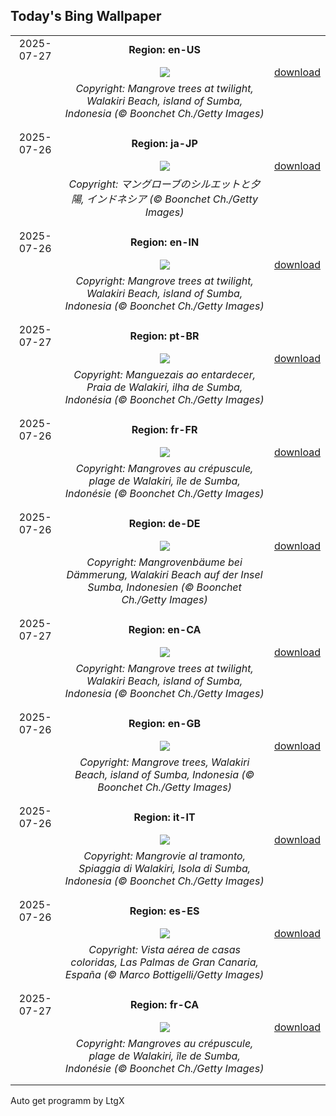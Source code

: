 ## Today's Bing Wallpaper
|      |      |      |
| :----: | :----: | :----: |
|2025-07-27|**Region: en-US**||
||![](https://www.bing.com/th?id=OHR.MangroveTwilight_EN-US0646432423_UHD.jpg&pid=hp&w=1152&h=648&rs=1&c=4)| [download](https://www.bing.com/th?id=OHR.MangroveTwilight_EN-US0646432423_UHD.jpg)|
||*Copyright: Mangrove trees at twilight, Walakiri Beach, island of Sumba, Indonesia (© Boonchet Ch./Getty Images)*
||
|||
|2025-07-26|**Region: ja-JP**||
||![](https://www.bing.com/th?id=OHR.MangroveTwilight_JA-JP9462938836_UHD.jpg&pid=hp&w=1152&h=648&rs=1&c=4)| [download](https://www.bing.com/th?id=OHR.MangroveTwilight_JA-JP9462938836_UHD.jpg)|
||*Copyright: マングローブのシルエットと夕陽, インドネシア (© Boonchet Ch./Getty Images)*
||
|||
|2025-07-26|**Region: en-IN**||
||![](https://www.bing.com/th?id=OHR.MangroveTwilight_EN-IN7237460897_UHD.jpg&pid=hp&w=1152&h=648&rs=1&c=4)| [download](https://www.bing.com/th?id=OHR.MangroveTwilight_EN-IN7237460897_UHD.jpg)|
||*Copyright: Mangrove trees at twilight, Walakiri Beach, island of Sumba, Indonesia (© Boonchet Ch./Getty Images)*
||
|||
|2025-07-27|**Region: pt-BR**||
||![](https://www.bing.com/th?id=OHR.MangroveTwilight_PT-BR1374948765_UHD.jpg&pid=hp&w=1152&h=648&rs=1&c=4)| [download](https://www.bing.com/th?id=OHR.MangroveTwilight_PT-BR1374948765_UHD.jpg)|
||*Copyright: Manguezais ao entardecer, Praia de Walakiri, ilha de Sumba, Indonésia (© Boonchet Ch./Getty Images)*
||
|||
|2025-07-26|**Region: fr-FR**||
||![](https://www.bing.com/th?id=OHR.MangroveTwilight_FR-FR3644459674_UHD.jpg&pid=hp&w=1152&h=648&rs=1&c=4)| [download](https://www.bing.com/th?id=OHR.MangroveTwilight_FR-FR3644459674_UHD.jpg)|
||*Copyright: Mangroves au crépuscule, plage de Walakiri, île de Sumba, Indonésie (© Boonchet Ch./Getty Images)*
||
|||
|2025-07-26|**Region: de-DE**||
||![](https://www.bing.com/th?id=OHR.MangroveTwilight_DE-DE5475424156_UHD.jpg&pid=hp&w=1152&h=648&rs=1&c=4)| [download](https://www.bing.com/th?id=OHR.MangroveTwilight_DE-DE5475424156_UHD.jpg)|
||*Copyright: Mangrovenbäume bei Dämmerung, Walakiri Beach auf der Insel Sumba, Indonesien (© Boonchet Ch./Getty Images)*
||
|||
|2025-07-27|**Region: en-CA**||
||![](https://www.bing.com/th?id=OHR.MangroveTwilight_EN-CA3445258233_UHD.jpg&pid=hp&w=1152&h=648&rs=1&c=4)| [download](https://www.bing.com/th?id=OHR.MangroveTwilight_EN-CA3445258233_UHD.jpg)|
||*Copyright: Mangrove trees at twilight, Walakiri Beach, island of Sumba, Indonesia (© Boonchet Ch./Getty Images)*
||
|||
|2025-07-26|**Region: en-GB**||
||![](https://www.bing.com/th?id=OHR.MangroveTwilight_EN-GB9365511986_UHD.jpg&pid=hp&w=1152&h=648&rs=1&c=4)| [download](https://www.bing.com/th?id=OHR.MangroveTwilight_EN-GB9365511986_UHD.jpg)|
||*Copyright: Mangrove trees, Walakiri Beach, island of Sumba, Indonesia (© Boonchet Ch./Getty Images)*
||
|||
|2025-07-26|**Region: it-IT**||
||![](https://www.bing.com/th?id=OHR.MangroveTwilight_IT-IT8283933203_UHD.jpg&pid=hp&w=1152&h=648&rs=1&c=4)| [download](https://www.bing.com/th?id=OHR.MangroveTwilight_IT-IT8283933203_UHD.jpg)|
||*Copyright: Mangrovie al tramonto, Spiaggia di Walakiri, Isola di Sumba, Indonesia (© Boonchet Ch./Getty Images)*
||
|||
|2025-07-26|**Region: es-ES**||
||![](https://www.bing.com/th?id=OHR.LasPalmas_ES-ES3269515440_UHD.jpg&pid=hp&w=1152&h=648&rs=1&c=4)| [download](https://www.bing.com/th?id=OHR.LasPalmas_ES-ES3269515440_UHD.jpg)|
||*Copyright: Vista aérea de casas coloridas, Las Palmas de Gran Canaria, España (© Marco Bottigelli/Getty Images)*
||
|||
|2025-07-27|**Region: fr-CA**||
||![](https://www.bing.com/th?id=OHR.MangroveTwilight_FR-CA3446891760_UHD.jpg&pid=hp&w=1152&h=648&rs=1&c=4)| [download](https://www.bing.com/th?id=OHR.MangroveTwilight_FR-CA3446891760_UHD.jpg)|
||*Copyright: Mangroves au crépuscule, plage de Walakiri, île de Sumba, Indonésie (© Boonchet Ch./Getty Images)*
||
|||

Auto get programm by LtgX
